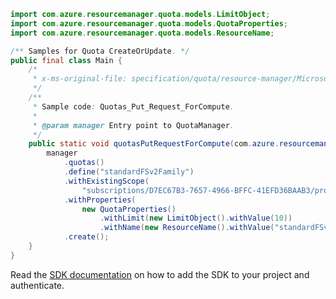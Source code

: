 ```java
import com.azure.resourcemanager.quota.models.LimitObject;
import com.azure.resourcemanager.quota.models.QuotaProperties;
import com.azure.resourcemanager.quota.models.ResourceName;

/** Samples for Quota CreateOrUpdate. */
public final class Main {
    /*
     * x-ms-original-file: specification/quota/resource-manager/Microsoft.Quota/preview/2021-03-15-preview/examples/putComputeOneSkuQuotaRequest.json
     */
    /**
     * Sample code: Quotas_Put_Request_ForCompute.
     *
     * @param manager Entry point to QuotaManager.
     */
    public static void quotasPutRequestForCompute(com.azure.resourcemanager.quota.QuotaManager manager) {
        manager
            .quotas()
            .define("standardFSv2Family")
            .withExistingScope(
                "subscriptions/D7EC67B3-7657-4966-BFFC-41EFD36BAAB3/providers/Microsoft.Compute/locations/eastus")
            .withProperties(
                new QuotaProperties()
                    .withLimit(new LimitObject().withValue(10))
                    .withName(new ResourceName().withValue("standardFSv2Family")))
            .create();
    }
}
```

Read the [SDK documentation](https://github.com/Azure/azure-sdk-for-java/blob/azure-resourcemanager-quota_1.0.0-beta.2/sdk/quota/azure-resourcemanager-quota/README.md) on how to add the SDK to your project and authenticate.
